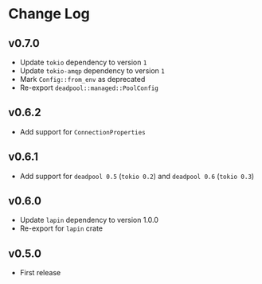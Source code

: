 # Change Log

## v0.7.0

* Update `tokio` dependency to version `1`
* Update `tokio-amqp` dependency to version `1`
* Mark `Config::from_env` as deprecated
* Re-export `deadpool::managed::PoolConfig`

## v0.6.2

* Add support for `ConnectionProperties`

## v0.6.1

* Add support for `deadpool 0.5` (`tokio 0.2`) and `deadpool 0.6` (`tokio 0.3`)

## v0.6.0

* Update `lapin` dependency to version 1.0.0
* Re-export for `lapin` crate

## v0.5.0

* First release
